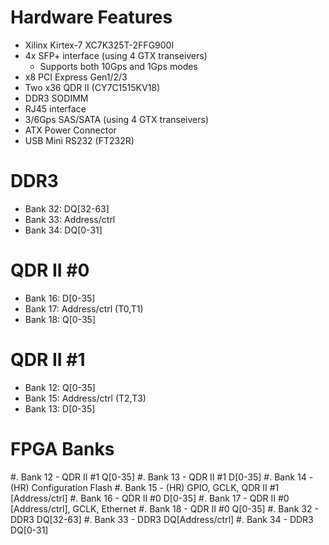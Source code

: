 Hardware Features
=================
 - Xilinx Kirtex-7 XC7K325T-2FFG900I 
 - 4x SFP+ interface (using 4 GTX transeivers)
   - Supports both 10Gps and 1Gps modes
 - x8 PCI Express Gen1/2/3
 - Two x36 QDR II (CY7C1515KV18)
 - DDR3 SODIMM
 - RJ45 interface
 - 3/6Gps SAS/SATA (using 4 GTX transeivers)
 - ATX Power Connector
 - USB Mini RS232 (FT232R)

DDR3
====
 - Bank 32: DQ[32-63]
 - Bank 33: Address/ctrl
 - Bank 34: DQ[0-31]

QDR II #0
=========
 - Bank 16: D[0-35]
 - Bank 17: Address/ctrl (T0,T1)
 - Bank 18: Q[0-35]

QDR II #1 
=========
 - Bank 12: Q[0-35]
 - Bank 15: Address/ctrl (T2,T3)
 - Bank 13: D[0-35]

FPGA Banks
===========
 #. Bank 12 - QDR II #1 Q[0-35]
 #. Bank 13 - QDR II #1 D[0-35]
 #. Bank 14 - (HR) Configuration Flash
 #. Bank 15 - (HR) GPIO, GCLK, QDR II #1 [Address/ctrl]
 #. Bank 16 - QDR II #0 D[0-35]
 #. Bank 17 - QDR II #0 [Address/ctrl], GCLK, Ethernet
 #. Bank 18 - QDR II #0 Q[0-35]
 #. Bank 32 - DDR3 DQ[32-63]
 #. Bank 33 - DDR3 DQ[Address/ctrl]
 #. Bank 34 - DDR3 DQ[0-31]

